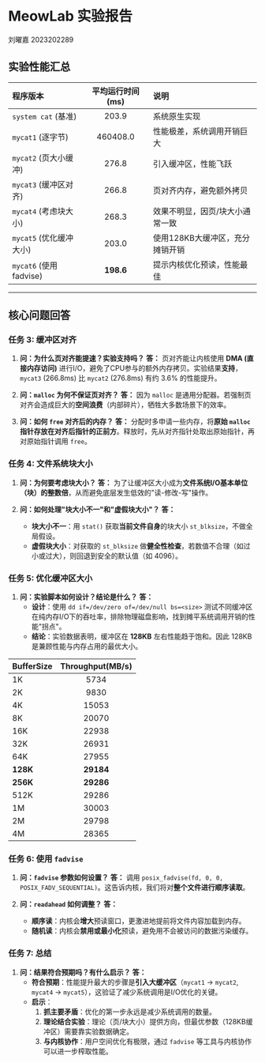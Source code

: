 # MeowLab 实验报告

刘曜嘉 2023202289

## 实验性能汇总

| 程序版本                | 平均运行时间 (ms) | 说明 |
| :---------------------- | :------------------: | :--- |
| `system cat` (基准)   |        203.9       | 系统原生实现 |
| `mycat1` (逐字节)       |       460408.0     | 性能极差，系统调用开销巨大 |
| `mycat2` (页大小缓冲)   |        276.8       | 引入缓冲区，性能飞跃 |
| `mycat3` (缓冲区对齐)   |        266.8       | 页对齐内存，避免额外拷贝 |
| `mycat4` (考虑块大小)     |        268.3       | 效果不明显，因页/块大小通常一致 |
| `mycat5` (优化缓冲大小)   |        203.0       | 使用128KB大缓冲区，充分摊销开销 |
| `mycat6` (使用 fadvise) |      **198.6**     | 提示内核优化预读，性能最佳 |

---

## 核心问题回答

### 任务 3: 缓冲区对齐

1.  **问：为什么页对齐能提速？实验支持吗？**
    **答：** 页对齐能让内核使用 **DMA (直接内存访问)** 进行I/O，避免了CPU参与的额外内存拷贝。实验结果**支持**，`mycat3` (266.8ms) 比 `mycat2` (276.8ms) 有约 3.6% 的性能提升。

2.  **问：`malloc` 为何不保证页对齐？**
    **答：** 因为 `malloc` 是通用分配器。若强制页对齐会造成巨大的**空间浪费**（内部碎片），牺牲大多数场景下的效率。

3.  **问：如何 `free` 对齐后的内存？**
    **答：** 分配时多申请一些内存，将**原始 `malloc` 指针存放在对齐后指针的正前方**。释放时，先从对齐指针处取出原始指针，再对原始指针调用 `free`。

### 任务 4: 文件系统块大小

1.  **问：为何要考虑块大小？**
    **答：** 为了让缓冲区大小成为**文件系统I/O基本单位（块）的整数倍**，从而避免底层发生低效的"读-修改-写"操作。

2.  **问：如何处理"块大小不一"和"虚假块大小"？**
    **答：**
    *   **块大小不一**：用 `stat()` 获取**当前文件自身**的块大小 `st_blksize`，不做全局假设。
    *   **虚假块大小**：对获取的 `st_blksize` 做**健全性检查**，若数值不合理（如过小或过大），则回退到安全的默认值（如 4096）。

### 任务 5: 优化缓冲区大小

1.  **问：实验脚本如何设计？结论是什么？**
    **答：**
    *   **设计**：使用 `dd if=/dev/zero of=/dev/null bs=<size>` 测试不同缓冲区在纯内存I/O下的吞吐率，排除物理磁盘影响，找到摊平系统调用开销的性能"拐点"。
    *   **结论**：实验数据表明，缓冲区在 **128KB** 左右性能趋于饱和。因此 128KB 是兼顾性能与内存占用的最优大小。

| BufferSize | Throughput(MB/s) |
| :--------- | :----------------: |
| 1K         |        5734        |
| 2K         |        9830        |
| 4K         |       15053        |
| 8K         |       20070        |
| 16K        |       22938        |
| 32K        |       26931        |
| 64K        |       27955        |
| **128K**   |     **29184**      |
| **256K**   |     **29286**      |
| 512K       |       29286        |
| 1M         |       30003        |
| 2M         |       29798        |
| 4M         |       28365        |

### 任务 6: 使用 `fadvise`

1.  **问：`fadvise` 参数如何设置？**
    **答：** 调用 `posix_fadvise(fd, 0, 0, POSIX_FADV_SEQUENTIAL)`。这告诉内核，我们将对**整个文件进行顺序读取**。

2.  **问：`readahead` 如何调整？**
    **答：**
    *   **顺序读**：内核会**增大**预读窗口，更激进地提前将文件内容加载到内存。
    *   **随机读**：内核会**禁用或最小化**预读，避免用不会被访问的数据污染缓存。

### 任务 7: 总结

1.  **问：结果符合预期吗？有什么启示？**
    **答：**
    *   **符合预期**：性能提升最大的步骤是**引入大缓冲区**（`mycat1` -> `mycat2`, `mycat4` -> `mycat5`），这验证了减少系统调用是I/O优化的关键。
    *   **启示**：
        1.  **抓主要矛盾**：优化的第一步永远是减少系统调用的数量。
        2.  **理论结合实验**：理论（页/块大小）提供方向，但最优参数（128KB缓冲区）需要靠实验数据确定。
        3.  **与内核协作**：用户空间优化有极限，通过 `fadvise` 等工具与内核协作可以进一步榨取性能。 